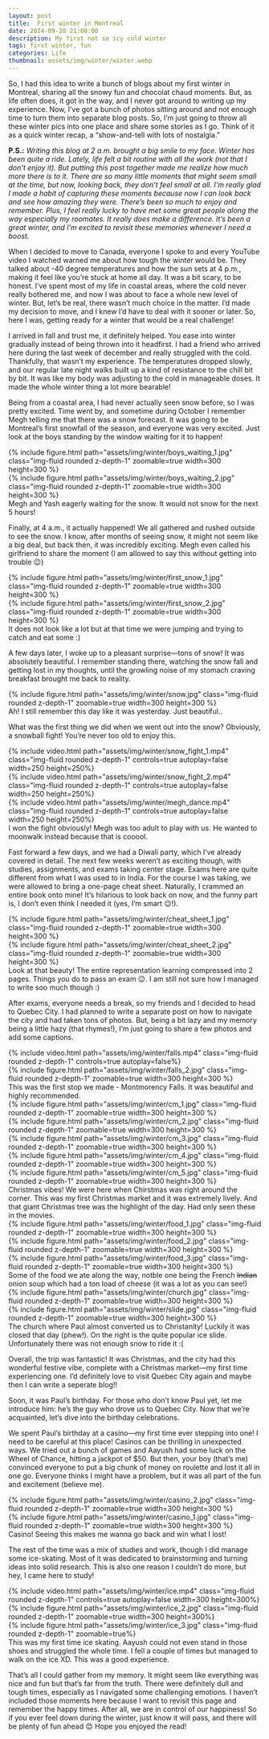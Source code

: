 ```yaml
---
layout: post
title:  First winter in Montreal
date: 2024-09-28 21:00:00
description: My first not so icy cold winter
tags: first winter, fun
categories: Life
thumbnail: assets/img/winter/winter.webp
---
```

So, I had this idea to write a bunch of blogs about my first winter in Montreal, sharing all the snowy fun and chocolat chaud moments. But, as life often does, it got in the way, and I never got around to writing up my experience. Now, I’ve got a bunch of photos sitting around and not enough time to turn them into separate blog posts. So, I’m just going to throw all these winter pics into one place and share some stories as I go. Think of it as a quick winter recap, a “show-and-tell with lots of nostalgia.”

**P.S.:** *Writing this blog at 2 a.m. brought a big smile to my face. Winter has been quite a ride. Lately, life felt a bit routine with all the work (not that I don’t enjoy it). But putting this post together made me realize how much more there is to it. There are so many little moments that might seem small at the time, but now, looking back, they don’t feel small at all. I’m really glad I made a habit of capturing these moments because now I can look back and see how amazing they were. There’s been so much to enjoy and remember. Plus, I feel really lucky to have met some great people along the way especially my roomates. It really does make a difference. It’s been a great winter, and I’m excited to revisit these memories whenever I need a boost.*

When I decided to move to Canada, everyone I spoke to and every YouTube video I watched warned me about how tough the winter would be. They talked about -40 degree temperatures and how the sun sets at 4 p.m., making it feel like you’re stuck at home all day. It was a bit scary, to be honest. I’ve spent most of my life in coastal areas, where the cold never really bothered me, and now I was about to face a whole new level of winter. But, let’s be real, there wasn’t much choice in the matter. I’d made my decision to move, and I knew I’d have to deal with it sooner or later. So, here I was, getting ready for a winter that would be a real challenge!

I arrived in fall and trust me, it definitely helped. You ease into winter gradually instead of being thrown into it headfirst. I had a friend who arrived here during the last week of december and really struggled with the cold. Thankfully, that wasn’t my experience. The temperatures dropped slowly, and our regular late night walks built up a kind of resistance to the chill bit by bit. It was like my body was adjusting to the cold in manageable doses. It made the whole winter thing a lot more bearable!

Being from a coastal area, I had never actually seen snow before, so I was pretty excited. Time went by, and sometime during October I remember Megh telling me that there was a snow forecast. It was going to be Montreal’s first snowfall of the season, and everyone was very excited. Just look at the boys standing by the window waiting for it to happen!
<div class="row mt-3">
    <div class="col-sm mt-3 mt-md-0 text-center">
        {% include figure.html path="assets/img/winter/boys_waiting_1.jpg" class="img-fluid rounded z-depth-1" zoomable=true width=300 height=300 %}
    </div>
    <div class="col-sm mt-3 mt-md-0 text-center">
        {% include figure.html path="assets/img/winter/boys_waiting_2.jpg" class="img-fluid rounded z-depth-1" zoomable=true width=300 height=300 %}
    </div>
</div>
<div class="caption">
    Megh and Yash eagerly waiting for the snow. It would not snow for the next 5 hours!
</div>

Finally, at 4 a.m., it actually happened! We all gathered and rushed outside to see the snow. I know, after months of seeing snow, it might not seem like a big deal, but back then, it was incredibly exciting. Megh even called his girlfriend to share the moment (I am allowed to say this without getting into trouble 😉)

<div class="row mt-3">
    <div class="col-sm mt-3 mt-md-0 text-center">
        {% include figure.html path="assets/img/winter/first_snow_1.jpg" class="img-fluid rounded z-depth-1" zoomable=true width=300 height=300 %}
    </div>
    <div class="col-sm mt-3 mt-md-0 text-center">
        {% include figure.html path="assets/img/winter/first_snow_2.jpg" class="img-fluid rounded z-depth-1" zoomable=true width=300 height=300 %}
    </div>
</div>
<div class="caption">
    It does not look like a lot but at that time we were jumping and trying to catch and eat some :)
</div>

A few days later, I woke up to a pleasant surprise—tons of snow! It was absolutely beautiful. I remember standing there, watching the snow fall and getting lost in my thoughts, until the growling noise of my stomach craving breakfast brought me back to reality.

<div class="row mt-3">
    <div class="col-sm mt-3 mt-md-0 text-center">
        {% include figure.html path="assets/img/winter/snow.jpg" class="img-fluid rounded z-depth-1" zoomable=true width=300 height=300 %}
    </div>
</div>
<div class="caption">
    Ah! I still remember this day like it was yesterday. Just beautiful..
</div>

What was the first thing we did when we went out into the snow? Obviously, a snowball fight! You’re never too old to enjoy this.

<div class="row mt-3">
    <div class="col-sm mt-3 mt-md-0 text-center">
        {% include video.html path="assets/img/winter/snow_fight_1.mp4" class="img-fluid rounded z-depth-1" controls=true autoplay=false width=250 height=250%}
    </div>
    <div class="col-sm mt-3 mt-md-0 text-center">
        {% include video.html path="assets/img/winter/snow_fight_2.mp4" class="img-fluid rounded z-depth-1" controls=true autoplay=false width=250 height=250%}
    </div>
    <div class="col-sm mt-3 mt-md-0 text-center">
        {% include video.html path="assets/img/winter/megh_dance.mp4" class="img-fluid rounded z-depth-1" controls=true autoplay=false width=250 height=250%}
    </div>
</div>
<div class="caption">
    I won the fight obviously! Megh was too adult to play with us. He wanted to moonwalk instead because that is cooool.
</div>

Fast forward a few days, and we had a Diwali party, which I’ve already covered in detail. The next few weeks weren’t as exciting though, with studies, assignments, and exams taking center stage. Exams here are quite different from what I was used to in India. For the course I was taking, we were allowed to bring a one-page cheat sheet. Naturally, I crammed an entire book onto mine! It’s hilarious to look back on now, and the funny part is, I don’t even think I needed it (yes, I’m smart 😉!).

<div class="row mt-3">
    <div class="col-sm mt-3 mt-md-0 text-center">
        {% include figure.html path="assets/img/winter/cheat_sheet_1.jpg" class="img-fluid rounded z-depth-1" zoomable=true width=300 height=300 %}
    </div>
    <div class="col-sm mt-3 mt-md-0 text-center">
        {% include figure.html path="assets/img/winter/cheat_sheet_2.jpg" class="img-fluid rounded z-depth-1" zoomable=true width=300 height=300 %}
    </div>
</div>
<div class="caption">
    Look at that beauty! The entire representation learning compressed into 2 pages. Things you do to pass an exam 😉. I am still not sure how I managed to write soo much though :) 
</div>

After exams, everyone needs a break, so my friends and I decided to head to Quebec City. I had planned to write a separate post on how to navigate the city and had taken tons of photos. But, being a bit lazy and my memory being a little hazy (that rhymes!), I’m just going to share a few photos and add some captions.

<div class="row mt-3">
    <div class="col-sm mt-3 mt-md-0 text-center">
        {% include video.html path="assets/img/winter/falls.mp4" class="img-fluid rounded z-depth-1" controls=true autoplay=false%}
    </div>
    <div class="col-sm mt-3 mt-md-0 text-center">
        {% include figure.html path="assets/img/winter/falls_2.jpg" class="img-fluid rounded z-depth-1" zoomable=true width=300 height=300 %}
    </div>
</div>
<div class="caption">
    This was the first stop we made - Montmorency Falls. It was beautiful and highly recommended.
</div>

<div class="row mt-3">
    <div class="col-sm mt-3 mt-md-0 text-center">
        {% include figure.html path="assets/img/winter/cm_1.jpg" class="img-fluid rounded z-depth-1" zoomable=true width=300 height=300 %}
    </div>
    <div class="col-sm mt-3 mt-md-0 text-center">
        {% include figure.html path="assets/img/winter/cm_2.jpg" class="img-fluid rounded z-depth-1" zoomable=true width=300 height=300 %}
    </div>
</div>
<div class="row mt-3">
    <div class="col-sm mt-3 mt-md-0 text-center">
        {% include figure.html path="assets/img/winter/cm_3.jpg" class="img-fluid rounded z-depth-1" zoomable=true width=300 height=300 %}
    </div>
    <div class="col-sm mt-3 mt-md-0 text-center">
        {% include figure.html path="assets/img/winter/cm_4.jpg" class="img-fluid rounded z-depth-1" zoomable=true width=300 height=300 %}
    </div>
    <div class="col-sm mt-3 mt-md-0 text-center">
        {% include figure.html path="assets/img/winter/cm_5.jpg" class="img-fluid rounded z-depth-1" zoomable=true width=300 height=300 %}
    </div>
</div>
<div class="caption">
    Christmas vibes! We were here when Chirstmas was right around the corner. This was my first Christmas market and it was extremely lively. And that giant Christmas tree was the highlight of the day. Had only seen these in the movies.
</div>

<div class="row mt-3">
    <div class="col-sm mt-3 mt-md-0 text-center">
        {% include figure.html path="assets/img/winter/food_1.jpg" class="img-fluid rounded z-depth-1" zoomable=true width=300 height=300 %}
    </div>
    <div class="col-sm mt-3 mt-md-0 text-center">
        {% include figure.html path="assets/img/winter/food_2.jpg" class="img-fluid rounded z-depth-1" zoomable=true width=300 height=300 %}
    </div>
    <div class="col-sm mt-3 mt-md-0 text-center">
        {% include figure.html path="assets/img/winter/food_3.jpg" class="img-fluid rounded z-depth-1" zoomable=true width=300 height=300 %}
    </div>
</div>
<div class="caption">
    Some of the food we ate along the way, notble one being the French <strike>Indian</strike> onion soup which had a ton load of cheese (it was a lot as you can see!)
</div>

<div class="row mt-3">
    <div class="col-sm mt-3 mt-md-0 text-center">
        {% include figure.html path="assets/img/winter/church.jpg" class="img-fluid rounded z-depth-1" zoomable=true width=300 height=300 %}
    </div>
    <div class="col-sm mt-3 mt-md-0 text-center">
        {% include figure.html path="assets/img/winter/slide.jpg" class="img-fluid rounded z-depth-1" zoomable=true width=300 height=300 %}
    </div>
</div>
<div class="caption">
    The church where Paul almost converted us to Christanity! Luckily it was closed that day (phew!). On the right is the quite popular ice slide. Unfortunately there was not enough snow to ride it :(
</div>

Overall, the trip was fantastic! It was Christmas, and the city had this wonderful festive vibe, complete with a Christmas market—my first time experiencing one. I’d definitely love to visit Quebec City again and maybe then I can write a seperate blog!!

Soon, it was Paul’s birthday. For those who don’t know Paul yet, let me introduce him: he’s the guy who drove us to Quebec City. Now that we’re acquainted, let’s dive into the birthday celebrations.

We spent Paul’s birthday at a casino—my first time ever stepping into one! I need to be careful at this place! Casinos can be thrilling in unexpected ways. We tried out a bunch of games and Aayush had some luck on the Wheel of Chance, hitting a jackpot of $50. But then, your boy (that’s me) convinced everyone to put a big chunk of money on roulette and lost it all in one go. Everyone thinks I might have a problem, but it was all part of the fun and excitement (believe me).

<div class="row mt-3">
    <div class="col-sm mt-3 mt-md-0 text-center">
        {% include figure.html path="assets/img/winter/casino_2.jpg" class="img-fluid rounded z-depth-1" zoomable=true width=300 height=300 %}
    </div>
    <div class="col-sm mt-3 mt-md-0 text-center">
        {% include figure.html path="assets/img/winter/casino_1.jpg" class="img-fluid rounded z-depth-1" zoomable=true width=300 height=300 %}
    </div>
</div>
<div class="caption">
    Casino! Seeing this makes me wanna go back and win what I lost!
</div>

The rest of the time was a mix of studies and work, though I did manage some ice-skating. Most of it was dedicated to brainstorming and turning ideas into solid research. This is also one reason I couldn’t do more, but hey, I came here to study!

<div class="row mt-3">
    <div class="col-sm mt-3 mt-md-0 text-center">
        {% include video.html path="assets/img/winter/ice.mp4" class="img-fluid rounded z-depth-1" controls=true autoplay=false width=300 height=300%}
    </div>
    <div class="col-sm mt-3 mt-md-0 text-center">
        {% include figure.html path="assets/img/winter/ice_2.jpg" class="img-fluid rounded z-depth-1" zoomable=true width=300 height=300%}
    </div>
    <div class="col-sm mt-3 mt-md-0 text-center">
        {% include figure.html path="assets/img/winter/ice_3.jpg" class="img-fluid rounded z-depth-1" zoomable=true%}
    </div>
</div>
<div class="caption">
    This was my first time ice skating. Aayush could not even stand in those shoes and struggled the whole time. I fell a couple of times but managed to walk on the ice XD. This was a good experience.
</div>

That’s all I could gather from my memory. It might seem like everything was nice and fun but that’s far from the truth. There were definitely dull and tough times, especially as I navigated some challenging emotions. I haven’t included those moments here because I want to revisit this page and remember the happy times. After all, we are in control of our happiness! So if you ever feel down during the winter, just know it will pass, and there will be plenty of fun ahead 😊 Hope you enjoyed the read!